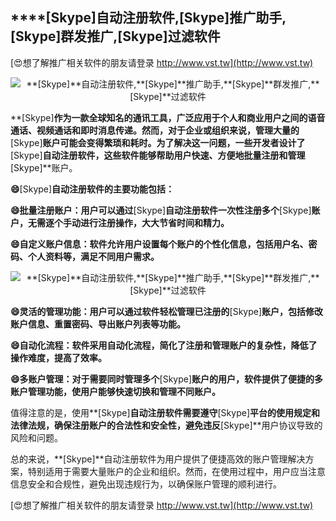 ## ****[Skype]**自动注册软件,**[Skype]**推广助手,**[Skype]**群发推广,**[Skype]**过滤软件**

[😍想了解推广相关软件的朋友请登录 http://www.vst.tw](http://www.vst.tw)

 <center><img src="https://vst.tw/MP4/tuiguang/png/6.png" alt="**[Skype]**自动注册软件,**[Skype]**推广助手,**[Skype]**群发推广,**[Skype]**过滤软件"></center>

**[Skype]**作为一款全球知名的通讯工具，广泛应用于个人和商业用户之间的语音通话、视频通话和即时消息传递。然而，对于企业或组织来说，管理大量的**[Skype]**账户可能会变得繁琐和耗时。为了解决这一问题，一些开发者设计了**[Skype]**自动注册软件，这些软件能够帮助用户快速、方便地批量注册和管理**[Skype]**账户。

**😄**[Skype]**自动注册软件的主要功能包括：**

**😄批量注册账户：用户可以通过**[Skype]**自动注册软件一次性注册多个**[Skype]**账户，无需逐个手动进行注册操作，大大节省时间和精力。**

**😄自定义账户信息：软件允许用户设置每个账户的个性化信息，包括用户名、密码、个人资料等，满足不同用户需求。**

 <center><img src="https://vst.tw/MP4/tuiguang/png/3.png" alt="**[Skype]**自动注册软件,**[Skype]**推广助手,**[Skype]**群发推广,**[Skype]**过滤软件"></center>

**😄灵活的管理功能：用户可以通过软件轻松管理已注册的**[Skype]**账户，包括修改账户信息、重置密码、导出账户列表等功能。**

**😄自动化流程：软件采用自动化流程，简化了注册和管理账户的复杂性，降低了操作难度，提高了效率。**

**😄多账户管理：对于需要同时管理多个**[Skype]**账户的用户，软件提供了便捷的多账户管理功能，使用户能够快速切换和管理不同账户。**

值得注意的是，使用**[Skype]**自动注册软件需要遵守**[Skype]**平台的使用规定和法律法规，确保注册账户的合法性和安全性，避免违反**[Skype]**用户协议导致的风险和问题。

总的来说，**[Skype]**自动注册软件为用户提供了便捷高效的账户管理解决方案，特别适用于需要大量账户的企业和组织。然而，在使用过程中，用户应当注意信息安全和合规性，避免出现违规行为，以确保账户管理的顺利进行。

[😍想了解推广相关软件的朋友请登录 http://www.vst.tw](http://www.vst.tw)



